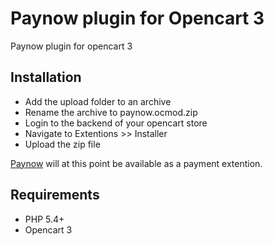 # Paynow plugin for Opencart 3
Paynow plugin for opencart 3
## Installation
- Add the upload folder to an archive
- Rename the archive to paynow.ocmod.zip
- Login to the backend of your opencart store 
- Navigate to Extentions >> Installer
- Upload the zip file

<a href="https://paynow.co.zw">Paynow</a> will at this point be available as a payment extention.

## Requirements
- PHP 5.4+
- Opencart 3